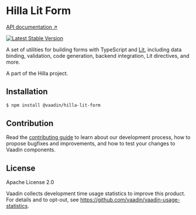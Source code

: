 # Hilla Lit Form

[API documentation ↗](https://hilla.dev/docs/data-binding/reference)

[![Latest Stable Version](https://img.shields.io/npm/v/@hilla/form.svg)](https://www.npmjs.com/package/@vaadin/hilla-lit-form)

A set of utilities for building forms with TypeScript and [Lit](https://lit.dev/), including data binding, validation, code generation, backend integration, Lit directives, and more.

A part of the Hilla project.

## Installation

```bash
$ npm install @vaadin/hilla-lit-form
```

## Contribution

Read the [contributing guide](https://vaadin.com/docs/latest/contributing-docs/overview) to learn about our development process, how to propose bugfixes and improvements, and how to test your changes to Vaadin components.

## License

Apache License 2.0

Vaadin collects development time usage statistics to improve this product.
For details and to opt-out, see https://github.com/vaadin/vaadin-usage-statistics.
